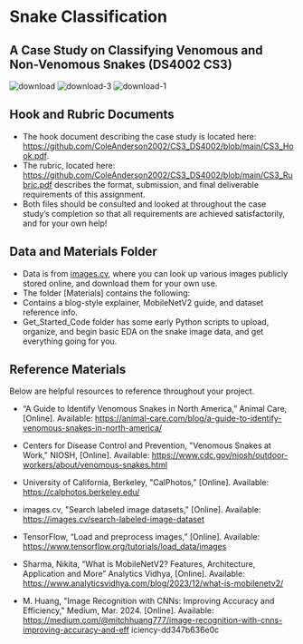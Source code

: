 # Snake Classification
## A Case Study on Classifying Venomous and Non-Venomous Snakes (DS4002 CS3)
![download](https://github.com/user-attachments/assets/05a3e46f-0575-4f68-8a2a-1923625317f7)
![download-3](https://github.com/user-attachments/assets/c85f5c83-76ed-408d-af31-28d5747ed24a)
![download-1](https://github.com/user-attachments/assets/6e81c585-fb00-444c-9db7-bf6bb5507f86)

## Hook and Rubric Documents

- The hook document describing the case study is located here: https://github.com/ColeAnderson2002/CS3_DS4002/blob/main/CS3_Hook.pdf.
- The rubric, located here: https://github.com/ColeAnderson2002/CS3_DS4002/blob/main/CS3_Rubric.pdf describes the format, submission, and final deliverable requirements of this assignment.
- Both files should be consulted and looked at throughout the case study’s completion so that all requirements are achieved satisfactorily, and for your own help!

## Data and Materials Folder

- Data is from [images.cv](https://images.cv/), where you can look up various images publicly stored online, and download them for your own use.
- The folder [Materials] contains the following:
-   Contains a blog-style explainer, MobileNetV2 guide, and dataset reference info.
-   Get_Started_Code folder has some early Python scripts to upload, organize, and begin basic EDA on the snake image data, and get everything going for you.

## Reference Materials
Below are helpful resources to reference throughout your project.

- “A Guide to Identify Venomous Snakes in North America,” Animal Care, [Online].
Available: https://animal-care.com/blog/a-guide-to-identify-venomous-snakes-in-north-america/

- Centers for Disease Control and Prevention, "Venomous Snakes at Work," NIOSH, [Online].
Available: https://www.cdc.gov/niosh/outdoor-workers/about/venomous-snakes.html 

- University of California, Berkeley, "CalPhotos," [Online]. Available:
https://calphotos.berkeley.edu/

- images.cv, "Search labeled image datasets," [Online]. Available:
https://images.cv/search-labeled-image-dataset

- TensorFlow, “Load and preprocess images,” [Online]. Available:
https://www.tensorflow.org/tutorials/load_data/images

- Sharma, Nikita, “What is MobileNetV2? Features, Architecture, Application and More”
Analytics Vidhya, [Online]. Available:
https://www.analyticsvidhya.com/blog/2023/12/what-is-mobilenetv2/

- M. Huang, "Image Recognition with CNNs: Improving Accuracy and Efficiency," Medium,
Mar. 2024. [Online]. Available:
https://medium.com/@mitchhuang777/image-recognition-with-cnns-improving-accuracy-and-eff
iciency-dd347b636e0c
